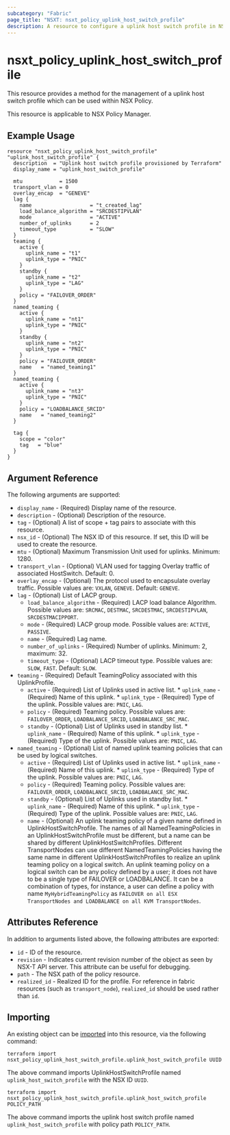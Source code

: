 ```yaml
---
subcategory: "Fabric"
page_title: "NSXT: nsxt_policy_uplink_host_switch_profile"
description: A resource to configure a uplink host switch profile in NSX Policy.
---
```


# nsxt_policy_uplink_host_switch_profile

This resource provides a method for the management of a uplink host switch profile which can be used within NSX Policy.

This resource is applicable to NSX Policy Manager.

## Example Usage

```hcl
resource "nsxt_policy_uplink_host_switch_profile" "uplink_host_switch_profile" {
  description  = "Uplink host switch profile provisioned by Terraform"
  display_name = "uplink_host_switch_profile"

  mtu            = 1500
  transport_vlan = 0
  overlay_encap  = "GENEVE"
  lag {
    name                   = "t_created_lag"
    load_balance_algorithm = "SRCDESTIPVLAN"
    mode                   = "ACTIVE"
    number_of_uplinks      = 2
    timeout_type           = "SLOW"
  }
  teaming {
    active {
      uplink_name = "t1"
      uplink_type = "PNIC"
    }
    standby {
      uplink_name = "t2"
      uplink_type = "LAG"
    }
    policy = "FAILOVER_ORDER"
  }
  named_teaming {
    active {
      uplink_name = "nt1"
      uplink_type = "PNIC"
    }
    standby {
      uplink_name = "nt2"
      uplink_type = "PNIC"
    }
    policy = "FAILOVER_ORDER"
    name   = "named_teaming1"
  }
  named_teaming {
    active {
      uplink_name = "nt3"
      uplink_type = "PNIC"
    }
    policy = "LOADBALANCE_SRCID"
    name   = "named_teaming2"
  }

  tag {
    scope = "color"
    tag   = "blue"
  }
}
```

## Argument Reference

The following arguments are supported:

* `display_name` - (Required) Display name of the resource.
* `description` - (Optional) Description of the resource.
* `tag` - (Optional) A list of scope + tag pairs to associate with this resource.
* `nsx_id` - (Optional) The NSX ID of this resource. If set, this ID will be used to create the resource.
* `mtu` - (Optional) Maximum Transmission Unit used for uplinks. Minimum: 1280.
* `transport_vlan` - (Optional) VLAN used for tagging Overlay traffic of associated HostSwitch. Default: 0.
* `overlay_encap` - (Optional) The protocol used to encapsulate overlay traffic. Possible values are: `VXLAN`, `GENEVE`. Default: `GENEVE`.
* `lag` - (Optional) List of LACP group.
    * `load_balance_algorithm` - (Required) LACP load balance Algorithm. Possible values are: `SRCMAC`, `DESTMAC`, `SRCDESTMAC`, `SRCDESTIPVLAN`, `SRCDESTMACIPPORT`.
    * `mode` - (Required) LACP group mode. Possible values are: `ACTIVE`, `PASSIVE`.
    * `name` - (Required) Lag name.
    * `number_of_uplinks` - (Required) Number of uplinks. Minimum: 2, maximum: 32.
    * `timeout_type` - (Optional) LACP timeout type. Possible values are: `SLOW`, `FAST`. Default: `SLOW`.
* `teaming` - (Required) Default TeamingPolicy associated with this UplinkProfile.
    * `active` - (Required) List of Uplinks used in active list.
          * `uplink_name` - (Required) Name of this uplink.
          * `uplink_type` - (Required) Type of the uplink. Possible values are: `PNIC`, `LAG`.
    * `policy` - (Required) Teaming policy. Possible values are: `FAILOVER_ORDER`, `LOADBALANCE_SRCID`, `LOADBALANCE_SRC_MAC`.
    * `standby` - (Optional) List of Uplinks used in standby list.
          * `uplink_name` - (Required) Name of this uplink.
          * `uplink_type` - (Required) Type of the uplink. Possible values are: `PNIC`, `LAG`.
* `named_teaming` - (Optional) List of named uplink teaming policies that can be used by logical switches.
    * `active` - (Required) List of Uplinks used in active list.
          * `uplink_name` - (Required) Name of this uplink.
          * `uplink_type` - (Required) Type of the uplink. Possible values are: `PNIC`, `LAG`.
    * `policy` - (Required) Teaming policy. Possible values are: `FAILOVER_ORDER`, `LOADBALANCE_SRCID`, `LOADBALANCE_SRC_MAC`.
    * `standby` - (Optional) List of Uplinks used in standby list.
          * `uplink_name` - (Required) Name of this uplink.
          * `uplink_type` - (Required) Type of the uplink. Possible values are: `PNIC`, `LAG`.
    * `name` - (Optional) An uplink teaming policy of a given name defined in UplinkHostSwitchProfile. The names of all NamedTeamingPolicies in an UplinkHostSwitchProfile must be different, but a name can be shared by different UplinkHostSwitchProfiles. Different TransportNodes can use different NamedTeamingPolicies having the same name in different UplinkHostSwitchProfiles to realize an uplink teaming policy on a logical switch. An uplink teaming policy on a logical switch can be any policy defined by a user; it does not have to be a single type of FAILOVER or LOADBALANCE. It can be a combination of types, for instance, a user can define a policy with name `MyHybridTeamingPolicy` as `FAILOVER on all ESX TransportNodes and LOADBALANCE on all KVM TransportNodes`.

## Attributes Reference

In addition to arguments listed above, the following attributes are exported:

* `id` - ID of the resource.
* `revision` - Indicates current revision number of the object as seen by NSX-T API server. This attribute can be useful for debugging.
* `path` - The NSX path of the policy resource.
* `realized_id` - Realized ID for the profile. For reference in fabric resources (such as `transport_node`), `realized_id` should be used rather than `id`.

## Importing

An existing object can be [imported][docs-import] into this resource, via the following command:

[docs-import]: https://developer.hashicorp.com/terraform/cli/import

```shell
terraform import nsxt_policy_uplink_host_switch_profile.uplink_host_switch_profile UUID
```

The above command imports UplinkHostSwitchProfile named `uplink_host_switch_profile` with the NSX ID `UUID`.

```shell
terraform import nsxt_policy_uplink_host_switch_profile.uplink_host_switch_profile POLICY_PATH
```

The above command imports the uplink host switch profile named `uplink_host_switch_profile` with policy path `POLICY_PATH`.
